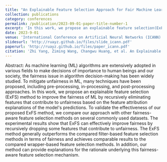 ```yaml
---
title: "An Explainable Feature Selection Approach for Fair Machine Learning"
collection: publications
category: conferences
permalink: /publication/2023-09-01-paper-title-number-1
excerpt: 'In this work, we propose an explainable feature selection(ExFS) method to improve the fairness of ML by recursively eliminating features that contribute to unfairness based on the feature attribution explanations of the model’s predictions'
date: 2023-9-01
venue: 'International Conference on Artificial Neural Networks (ICANN)'
slidesurl: 'http://ruayz.github.io/files/slide_icann.pdf'
paperurl: 'http://ruayz.github.io/files/paper_icann.pdf'
citation: 'Zhi Yang, Ziming Wang, Changwu Huang, et al. An Explainable Feature Selection Approach for Fair Machine Learning. International Conference on Artificial Neural Networks. Cham: Springer Nature Switzerland, 2023: 75-86.'
---
```


Abstract: As machine learning (ML) algorithms are extensively adopted in various fields to make decisions of importance to human beings and our society, the fairness issue in algorithm decision-making has been widely studied. To mitigate unfairness in ML, many techniques have been proposed, including pre-processing, in-processing, and post-processing approaches. In this work, we propose an explainable feature selection (ExFS) method to improve the fairness of ML by recursively eliminating features that contribute to unfairness based on the feature attribution explanations of the model's predictions. To validate the effectiveness of our proposed ExFS method, we compare our approach with other fairness-aware feature selection methods on several commonly used datasets. The experimental results show that ExFS can effectively improve fairness by recursively dropping some features that contribute to unfairness. The ExFS method generally outperforms the compared filter-based feature selection methods in terms of fairness and achieves comparable results to the compared wrapper-based feature selection methods. In addition, our method can provide explanations for the rationale underlying this fairness-aware feature selection mechanism.  
